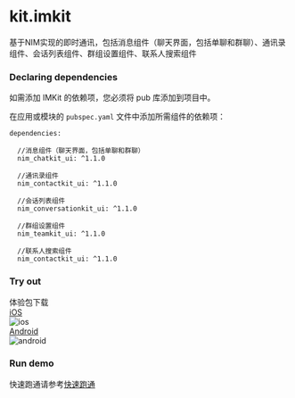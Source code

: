 # kit.imkit

基于NIM实现的即时通讯，包括消息组件（聊天界面，包括单聊和群聊）、通讯录组件、会话列表组件、群组设置组件、联系人搜索组件

### Declaring dependencies
如需添加 IMKit 的依赖项，您必须将 pub 库添加到项目中。

在应用或模块的 `pubspec.yaml` 文件中添加所需组件的依赖项：

```
dependencies:

  //消息组件（聊天界面，包括单聊和群聊）
  nim_chatkit_ui: ^1.1.0
  
  //通讯录组件
  nim_contactkit_ui: ^1.1.0
  
  //会话列表组件
  nim_conversationkit_ui: ^1.1.0
  
  //群组设置组件
  nim_teamkit_ui: ^1.1.0
  
  //联系人搜索组件
  nim_contactkit_ui: ^1.1.0
```
### Try out
体验包下载   
[iOS](https://www.pgyer.com/tynH)   
![ios](ios.png)   
[Android](https://www.pgyer.com/ettV)     
![android](android.png)
### Run demo
快速跑通请参考[快速跑通](https://doc.yunxin.163.com/messaging/docs/Dg3NDI5MzE?platform=flutter)